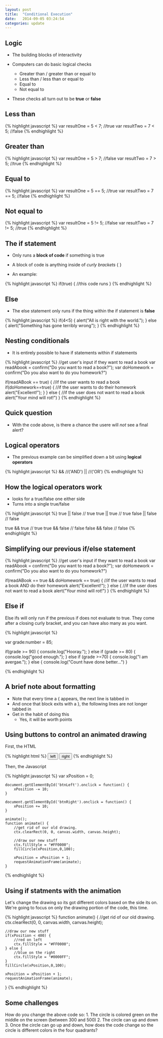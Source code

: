 ```yaml
---
layout: post
title:  "Conditional Execution"
date:   2014-09-05 03:24:54
categories: update
---
```



Logic
---------------------------------------------

- The building blocks of interactivity
- Computers can do basic logical checks
	- Greater than / greater than or equal to
	- Less than / less than or equal to
	- Equal to
	- Not equal to

- These checks all turn out to be **true** or **false**

Less than
---------------------------------------------

{% highlight javascript %}
var resultOne = 5 < 7; //true
var resultTwo = 7 < 5; //false
{% endhighlight %}

Greater than
----------------------------------------------

{% highlight javascript %}
var resultOne = 5 > 7; //false
var resultTwo = 7 > 5; //true
{% endhighlight %}

Equal to
-----------------------------------------------

{% highlight javascript %}
var resultOne = 5 == 5; //true
var resultTwo = 7 == 5; //false
{% endhighlight %}

Not equal to
-----------------------------------------------

{% highlight javascript %}
var resultOne = 5 != 5; //false
var resultTwo = 7 != 5; //true
{% endhighlight %}

The if statement
-----------------------------------------------

- Only runs a **block of code** if something is true

- A block of code is anything inside of *curly brackets* { }

- An example:

{% highlight javascript %}
if(true) 
{
	//this code runs
}
{% endhighlight %}

Else
-----------------------------------------------

- The else statement only runs if the thing within the if statement is **false**

{% highlight javascript %}
if(4<5) {
	alert("All is right with the world.");
} 
else 
{
	alert("Something has gone terribly wrong");
}
{% endhighlight %}


Nesting conditionals
----------------------------------------------------

- It is entirely possible to have if statements within if statements

{% highlight javascript %}
//get user's input if they want to read a book
var readAbook = confirm("Do you want to read a book?");
var doHomework = confirm("Do you also want to do you homework?")

if(readABook == true) 
{
	//if the user wants to read a book
	if(doHomework==true) 
	{
		//if the user wants to do their homework
		alert("Excellent!");
	}
} 
else 
{
	//if the user does not want to read a book
	alert("Your mind will rot!")
}
{% endhighlight %}


Quick question
--------------------------------------------------------

- With the code above, is there a chance the usere will _not_ see a final alert?

Logical operators
--------------------------------------------------------

- The previous example can be simplified down a bit using **logical operators**

{% highlight javascript %}
&& //('AND')
|| //('OR')
{% endhighlight %}

How the logical operators work
--------------------------------------------------------

- looks for a true/false one either side
- Turns into a single true/false

{% highlight javascript %}
true 	|| false 	// true
true 	|| true 	// true
false	|| false 	// false

true 	&& true		// true
true 	&& false	// false
false	&& false	// false
{% endhighlight %}

Simplifying our previous if/else statement
--------------------------------------------------------

{% highlight javascript %}
//get user's input if they want to read a book
var readAbook = confirm("Do you want to read a book?");
var doHomework = confirm("Do you also want to do you homework?")

if(readABook == true && doHomework == true) 
{
	//if the user wants to read a book AND do their homework
	alert("Excellent!");
} 
else 
{
	//if the user does not want to read a book
	alert("Your mind will rot!")
}
{% endhighlight %}

Else if
--------------------------------------------------------

Else ifs will only run if the previous if does not evaluate to true.
They come after a closing curly bracket, and you can have also many as you want.


{% highlight javascript %}

var grade:number = 85;

if(grade >= 90) {
	console.log("Hooray.");
} else if (grade >= 80) {
	console.log("good enough.");
} else if (grade >=70) {
	console.log("I am avergae.");
} else {
	console.log("Count have done better...")
}

{% endhighlight %}


A brief note about formatting
---------------------------------------------------------

- Note that every time a { appears, the next line is tabbed in
- And once that block exits with a }, the following lines are not longer tabbed in
- Get in the habit of doing this
	- Yes, it will be worth points


Using buttons to control an animated drawing
---------------------------------------------

First, the HTML

{% highlight html %}
<input type="button" id="btnLeft" value="left" /> <input type="button" id="btnRight" value="right" />
<canvas id="myCanvas" width="800" height="600"></canvas>
{% endhighlight %}


Then, the Javascript

{% highlight javascript %}
	var xPosition = 0;

	document.getElementById('btnLeft').onclick = function() {
		xPosition -= 10;
	}

	document.getElementById('btnRight').onclick = function() {
		xPosition += 10;
	}

	animate();
	function animate() {
		//get rid of our old drawing.
		ctx.clearRect(0, 0, canvas.width, canvas.height);

		//draw our new stuff
		ctx.fillStyle = "#FF0000";
		fillCircle(xPosition,0,100);

		xPosition = xPosition + 1;
		requestAnimationFrame(animate);
	}
{% endhighlight %}


Using if statments with the animation
---------------------------------

Let's change the drawing so its got different colors based on the side its on.
We're going to focus on only the drawing portion of the code, this time.

{% highlight javascript %}
function animate() {
	//get rid of our old drawing.
	ctx.clearRect(0, 0, canvas.width, canvas.height);

	//draw our new stuff
	if(xPosition < 400) {
		//red on left
		ctx.fillStyle = "#FF0000";
	} else {
		//blue on the right
		ctx.fillStyle = "#0000FF";
	}
	fillCircle(xPosition,0,100);

	xPosition = xPosition + 1;
	requestAnimationFrame(animate);
}
{% endhighlight %}


Some challenges
-------------------------------

How do you change the above code so:
	1. The circle is colored green on the middle on the screen (between 300 and 500)
	2. The circle can up and down
	3. Once the circle can go up and down, how does the code change so the circle is different colors in the four quadrants?